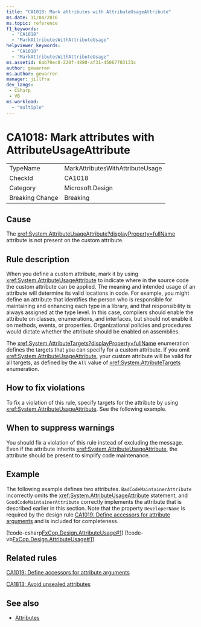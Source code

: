 ```yaml
---
title: "CA1018: Mark attributes with AttributeUsageAttribute"
ms.date: 11/04/2016
ms.topic: reference
f1_keywords:
  - "CA1018"
  - "MarkAttributesWithAttributeUsage"
helpviewer_keywords:
  - "CA1018"
  - "MarkAttributesWithAttributeUsage"
ms.assetid: 6ab70ec0-220f-4880-af31-45067703133c
author: gewarren
ms.author: gewarren
manager: jillfra
dev_langs:
 - CSharp
 - VB
ms.workload:
  - "multiple"
---
```

# CA1018: Mark attributes with AttributeUsageAttribute

|||
|-|-|
|TypeName|MarkAttributesWithAttributeUsage|
|CheckId|CA1018|
|Category|Microsoft.Design|
|Breaking Change|Breaking|

## Cause
 The <xref:System.AttributeUsageAttribute?displayProperty=fullName> attribute is not present on the custom attribute.

## Rule description
 When you define a custom attribute, mark it by using <xref:System.AttributeUsageAttribute> to indicate where in the source code the custom attribute can be applied. The meaning and intended usage of an attribute will determine its valid locations in code. For example, you might define an attribute that identifies the person who is responsible for maintaining and enhancing each type in a library, and that responsibility is always assigned at the type level. In this case, compilers should enable the attribute on classes, enumerations, and interfaces, but should not enable it on methods, events, or properties. Organizational policies and procedures would dictate whether the attribute should be enabled on assemblies.

 The <xref:System.AttributeTargets?displayProperty=fullName> enumeration defines the targets that you can specify for a custom attribute. If you omit <xref:System.AttributeUsageAttribute>, your custom attribute will be valid for all targets, as defined by the `All` value of <xref:System.AttributeTargets> enumeration.

## How to fix violations
 To fix a violation of this rule, specify targets for the attribute by using <xref:System.AttributeUsageAttribute>. See the following example.

## When to suppress warnings
 You should fix a violation of this rule instead of excluding the message. Even if the attribute inherits <xref:System.AttributeUsageAttribute>, the attribute should be present to simplify code maintenance.

## Example
 The following example defines two attributes. `BadCodeMaintainerAttribute` incorrectly omits the <xref:System.AttributeUsageAttribute> statement, and `GoodCodeMaintainerAttribute` correctly implements the attribute that is described earlier in this section. Note that the property `DeveloperName` is required by the design rule [CA1019: Define accessors for attribute arguments](../code-quality/ca1019-define-accessors-for-attribute-arguments.md) and is included for completeness.

 [!code-csharp[FxCop.Design.AttributeUsage#1](../code-quality/codesnippet/CSharp/ca1018-mark-attributes-with-attributeusageattribute_1.cs)]
 [!code-vb[FxCop.Design.AttributeUsage#1](../code-quality/codesnippet/VisualBasic/ca1018-mark-attributes-with-attributeusageattribute_1.vb)]

## Related rules
 [CA1019: Define accessors for attribute arguments](../code-quality/ca1019-define-accessors-for-attribute-arguments.md)

 [CA1813: Avoid unsealed attributes](../code-quality/ca1813-avoid-unsealed-attributes.md)

## See also

- [Attributes](/dotnet/standard/design-guidelines/attributes)